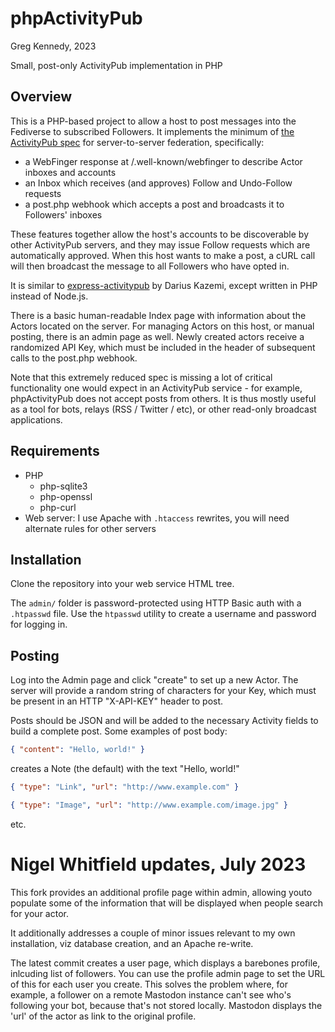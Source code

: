 # phpActivityPub
Greg Kennedy, 2023

Small, post-only ActivityPub implementation in PHP

## Overview
This is a PHP-based project to allow a host to post messages into the Fediverse to subscribed Followers.  It implements the minimum of [the ActivityPub spec](https://www.w3.org/TR/activitypub/) for server-to-server federation, specifically:
* a WebFinger response at /.well-known/webfinger to describe Actor inboxes and accounts
* an Inbox which receives (and approves) Follow and Undo-Follow requests
* a post.php webhook which accepts a post and broadcasts it to Followers' inboxes

These features together allow the host's accounts to be discoverable by other ActivityPub servers, and they may issue Follow requests which are automatically approved.  When this host wants to make a post, a cURL call will then broadcast the message to all Followers who have opted in.

It is similar to [express-activitypub](https://github.com/dariusk/express-activitypub) by Darius Kazemi, except written in PHP instead of Node.js.

There is a basic human-readable Index page with information about the Actors located on the server.  For managing Actors on this host, or manual posting, there is an admin page as well.  Newly created actors receive a randomized API Key, which must be included in the header of subsequent calls to the post.php webhook.

Note that this extremely reduced spec is missing a lot of critical functionality one would expect in an ActivityPub service - for example, phpActivityPub does not accept posts from others.  It is thus mostly useful as a tool for bots, relays (RSS / Twitter / etc), or other read-only broadcast applications.

## Requirements
* PHP
  * php-sqlite3
  * php-openssl
  * php-curl
* Web server: I use Apache with `.htaccess` rewrites, you will need alternate rules for other servers

## Installation
Clone the repository into your web service HTML tree.

The `admin/` folder is password-protected using HTTP Basic auth with a `.htpasswd` file.  Use the `htpasswd` utility to create a username and password for logging in.

## Posting
Log into the Admin page and click "create" to set up a new Actor.  The server will provide a random string of characters for your Key, which must be present in an HTTP "X-API-KEY" header to post.

Posts should be JSON and will be added to the necessary Activity fields to build a complete post.  Some examples of post body:

```json
{ "content": "Hello, world!" }
```

creates a Note (the default) with the text "Hello, world!"

```json
{ "type": "Link", "url": "http://www.example.com" }
```

```json
{ "type": "Image", "url": "http://www.example.com/image.jpg" }
```

etc.

# Nigel Whitfield updates, July 2023
This fork provides an additional profile page within admin, allowing youto populate some of the information that will be displayed when people search for your actor.

It additionally addresses a couple of minor issues relevant to my own installation, viz database creation, and an Apache re-write.

The latest commit creates a user page, which displays a barebones profile, inlcuding list of followers. You can use the profile admin 
page to set the URL of this for each user you create. This solves the problem where, for example, a follower on a remote Mastodon instance can't see who's following your bot, because that's not stored locally. Mastodon displays the 'url' of the actor as link to
the original profile.
